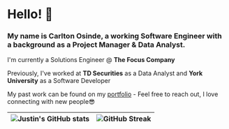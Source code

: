 # Hello! 👋

### My name is Carlton Osinde, a working Software Engineer with a background as a Project Manager & Data Analyst. 
I'm currently a Solutions Engineer @ **The Focus Company**

Previously, I've worked at **TD Securities** as a Data Analyst and **York University** as a Software Developer

My past work can be found on my [portfolio](https://carltonosinde.ca/) - Feel free to reach out, I love connecting with new people😎


![Justin's GitHub stats](https://github-readme-stats.vercel.app/api?username=CarltonOsinde&count_private=true&theme=onedark)      |  ![GitHub Streak](https://github-readme-streak-stats.herokuapp.com/?user=carltonosinde&theme=dark)
:-------------------------:|:-------------------------:
